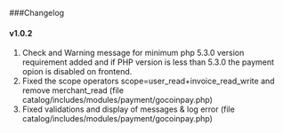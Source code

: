 ###Changelog

#### v1.0.2
1) Check and Warning message for minimum php 5.3.0 version requirement added and if PHP version is less than 5.3.0 the payment opion is disabled on frontend.<br>
2) Fixed the scope operators scope=user_read+invoice_read_write and remove merchant_read (file 	catalog/includes/modules/payment/gocoinpay.php)<br>
3) Fixed validations and display of messages & log error (file	catalog/includes/modules/payment/gocoinpay.php)<br>


